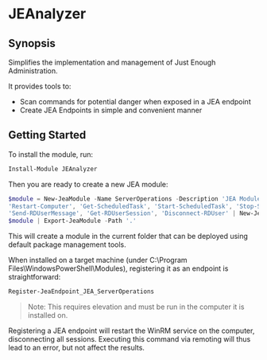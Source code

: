 ﻿# JEAnalyzer

## Synopsis

Simplifies the implementation and management of Just Enough Administration.

It provides tools to:

- Scan commands for potential danger when exposed in a JEA endpoint
- Create JEA Endpoints in simple and convenient manner

## Getting Started

To install the module, run:

```powershell
Install-Module JEAnalyzer
```

Then you are ready to create a new JEA module:

```powershell
$module = New-JeaModule -Name ServerOperations -Description 'JEA Module for basic Server Operations' -Author 'Friedrich Weinmann' -Company Contoso -Version 1.0.0
'Restart-Computer', 'Get-ScheduledTask', 'Start-ScheduledTask', 'Stop-ScheduledTask' | Get-Command | New-JeaRole -Name 'ServerSystem' -Identity 'contoso\ServerSystemPermissions' -Module $module
'Send-RDUserMessage', 'Get-RDUserSession', 'Disconnect-RDUser' | New-JeaRole -Name 'RDSHelpDesk' -Identity 'contoso\RDSHelpDeskPermissions' -Module $module
$module | Export-JeaModule -Path '.'
```

This will create a module in the current folder that can be deployed using default package management tools.

When installed on a target machine (under C:\Program Files\WindowsPowerShell\Modules), registering it as an endpoint is straightforward:

```powershell
Register-JeaEndpoint_JEA_ServerOperations
```

> Note: This requires elevation and must be run in the computer it is installed on.

Registering a JEA endpoint will restart the WinRM service on the computer, disconnecting all sessions.
Executing this command via remoting will thus lead to an error, but not affect the results.
